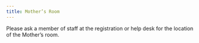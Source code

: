 ```yaml
---
title: Mother’s Room
---
```


Please ask a member of staff at the registration or help desk for the location of the Mother’s room.
